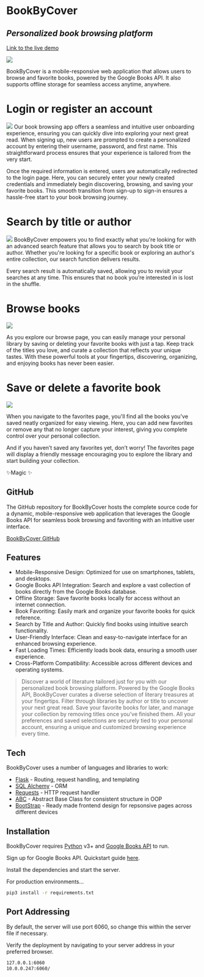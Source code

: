 # BookByCover
## _Personalized book browsing platform_

[Link to the live demo](https://songstratus.herokuapp.com/)

<img src="https://media.istockphoto.com/id/1313502372/vector/book-icon-open-pages-education-symbol-book-black-silhouette.jpg?s=612x612&w=0&k=20&c=0occ552bX8hSKR9h2upiaEwlNnlpufs2trCqk0j-RXc="/>


BookByCover is a mobile-responsive web application that allows users to browse and favorite books, powered by the Google Books API. It also supports offline storage for seamless access anytime, anywhere.

# Login or register an account
<img src="https://i.imgur.com/57Ino1c.png"/>
Our book browsing app offers a seamless and intuitive user onboarding experience, ensuring you can quickly dive into exploring your next great read. When signing up, new users are prompted to create a personalized account by entering their username, password, and first name. This straightforward process ensures that your experience is tailored from the very start.

Once the required information is entered, users are automatically redirected to the login page. Here, you can securely enter your newly created credentials and immediately begin discovering, browsing, and saving your favorite books. This smooth transition from sign-up to sign-in ensures a hassle-free start to your book browsing journey.

# Search by title or author
<img src="https://i.imgur.com/od2VSGJ.png"/>
BookByCover empowers you to find exactly what you're looking for with an advanced search feature that allows you to search by book title or author. Whether you're looking for a specific book or exploring an author's entire collection, our search function delivers results.

Every search result is automatically saved, allowing you to revisit your searches at any time. This ensures that no book you’re interested in is lost in the shuffle.


# Browse books
<img src="https://i.imgur.com/BR3FVVa.png"/>

As you explore our browse page, you can easily manage your personal library by saving or deleting your favorite books with just a tap. Keep track of the titles you love, and curate a collection that reflects your unique tastes. With these powerful tools at your fingertips, discovering, organizing, and enjoying books has never been easier.

# Save or delete a favorite book
<img src="https://i.imgur.com/ntw6l8P.png"/>

When you navigate to the favorites page, you'll find all the books you've saved neatly organized for easy viewing. Here, you can add new favorites or remove any that no longer capture your interest, giving you complete control over your personal collection.

And if you haven’t saved any favorites yet, don’t worry! The favorites page will display a friendly message encouraging you to explore the library and start building your collection.

✨Magic ✨

## GitHub


The GitHub repository for BookByCover hosts the complete source code for a dynamic, mobile-responsive web application that leverages the Google Books API for seamless book browsing and favoriting with an intuitive user interface.

[BookByCover GitHub](https://github.com/Shanz-Webbie/bookbycover)

## Features

- Mobile-Responsive Design: Optimized for use on smartphones, tablets, and desktops.
- Google Books API Integration: Search and explore a vast collection of books directly from the Google Books database.
- Offline Storage: Save favorite books locally for access without an internet connection.
- Book Favoriting: Easily mark and organize your favorite books for quick reference.
- Search by Title and Author: Quickly find books using intuitive search functionality.
- User-Friendly Interface: Clean and easy-to-navigate interface for an enhanced browsing experience.
- Fast Loading Times: Efficiently loads book data, ensuring a smooth user experience.
- Cross-Platform Compatibility: Accessible across different devices and operating systems.


> Discover a world of literature tailored just for you with our personalized book browsing platform. Powered by the Google Books API, BookByCover curates a diverse selection of literary treasures at your fingertips.  Filter through libraries by author or title to uncover your next great read. Save your favorite books for later, and manage your collection by removing titles once you've finished them. All your preferences and saved selections are securely tied to your personal account, ensuring a unique and customized browsing experience every time.



## Tech

BookByCover uses a number of languages and libraries to work:

- [Flask] - Routing, request handling, and templating
- [SQL Alchemy] - ORM
- [Requests] - HTTP request handler
- [ABC] - Abstract Base Class for consistent structure in OOP
- [BootStrap](https://getbootstrap.com/) - Ready made frontend design for repsonsive pages across different devices


## Installation

BookByCover requires [Python](https://www.python.org/downloads/) v3+ and [Google Books API](https://developers.google.com/books) to run.

Sign up for Google Books API. Quickstart guide [here](https://developers.google.com/books/docs/v1/getting_started).

Install the dependencies and start the server.

For production environments...

```sh
pip3 install -r requirements.txt
```

## Port Addressing

By default, the server will use port 6060, so change this within the
server file if necessary.


Verify the deployment by navigating to your server address in
your preferred browser.

```sh
127.0.0.1:6060
10.0.0.247:6060/
```


[//]: # (These are reference links used in the body of this note and get stripped out when the markdown processor does its job. There is no need to format nicely because it shouldn't be seen. Thanks SO - http://stackoverflow.com/questions/4823468/store-comments-in-markdown-syntax)


   [Flask]: <https://flask.palletsprojects.com/en/3.0.x/installation/>
   [SQL Alchemy]: <https://www.sqlalchemy.org/>
   [Requests]: <https://pypi.org/project/requests/>
   [ABC]: <https://docs.python.org/3/library/abc.html>
